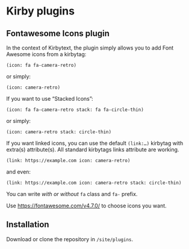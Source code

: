 # Kirby plugins

## Fontawesome Icons plugin

In the context of Kirbytext, the plugin simply allows you to add Font Awesome icons from a kirbytag:

`(icon: fa fa-camera-retro)`

or simply:

`(icon: camera-retro)`

If you want to use “Stacked Icons”:

`(icon: fa fa-camera-retro stack: fa fa-circle-thin)`

or simply:

`(icon: camera-retro stack: circle-thin)`

If you want linked icons, you can use the default `(link:…)` kirbytag with extra(s) attribute(s).
All standard kirbytags links attribute are working.

`(link: https://example.com icon: camera-retro)`

and even:

`(link: https://example.com icon: camera-retro stack: circle-thin)`

You can write *with or without* `fa` class and `fa-` prefix.

Use https://fontawesome.com/v4.7.0/ to choose icons you want.

## Installation

Download or clone the repository in `/site/plugins`.
